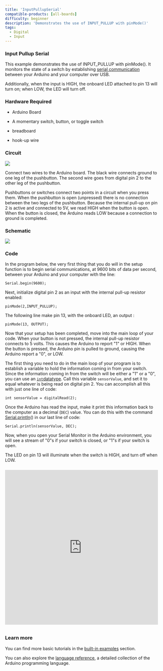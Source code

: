 ```yaml
---
title: 'InputPullupSerial'
compatible-products: [all-boards]
difficulty: beginner
description: 'Demonstrates the use of INPUT_PULLUP with pinMode()'
tags: 
  - Digital
  - Input
---
```


### Input Pullup Serial

This example demonstrates the use of INPUT_PULLUP with pinMode(). It monitors the state of a switch by establishing [serial communication](https://www.arduino.cc/en/Reference/Serial) between your Arduino and your computer over USB.

Additionally, when the input is HIGH, the onboard LED attached to pin 13 will turn on; when LOW, the LED will turn off.

### Hardware Required

- Arduino Board

- A momentary switch, button, or toggle switch

- breadboard

- hook-up wire

### Circuit

![](assets/circuit.png)


Connect two wires to the Arduino board. The black wire connects ground to one leg of the pushbutton. The second wire goes from digital pin 2 to the other leg of the pushbutton.

Pushbuttons or switches connect two points in a circuit when you press them. When the pushbutton is open (unpressed) there is no connection between the two legs of the pushbutton. Because the internal pull-up on pin 2 is active and connected to 5V, we read HIGH when the button is open. When the button is closed, the Arduino reads LOW because a connection to ground is completed.

### Schematic

![](assets/schematic.png)

### Code

In the program below, the very first thing that you do will in the setup function is to begin serial communications, at 9600 bits of data per second, between your Arduino and your computer with the line:

`Serial.begin(9600);`

Next, initialize digital pin 2  as an input with the internal pull-up resistor enabled:

`pinMode(2,INPUT_PULLUP);`

The following line make pin 13, with the onboard LED, an output :

`pinMode(13, OUTPUT);`

Now that your setup has been completed, move into the main loop of your code. When your button is not pressed, the internal pull-up resistor connects to 5 volts. This causes the Arduino to report "1" or HIGH. When the button is pressed, the Arduino pin is pulled to ground, causing the Arduino report a "0", or LOW.

The first thing you need to do in the main loop of your program is to establish a variable to hold the information coming in from your switch. Since the information coming in from the switch will be either a "1" or a "0",  you can use an [`int`datatype](https://www.arduino.cc/en/Reference/Int). Call this variable `sensorValue`, and set it to equal whatever is being read on digital pin 2. You can accomplish all this with just one line of code:

`int sensorValue = digitalRead(2);`

Once the Arduino has read the input, make it print this information back to the computer as a decimal (`DEC`) value. You can do this with the command [Serial.println](https://www.arduino.cc/en/Serial/Println)()  in our last line of code:

`Serial.println(sensorValue, DEC);`

Now, when you open your Serial Monitor in the Arduino environment, you will see a stream of "0"s if your switch is closed, or "1"s if your switch is open.

The LED on pin 13 will illuminate when the switch is HIGH, and turn off when LOW.

<iframe src='https://create.arduino.cc/example/builtin/02.Digital%5CDigitalInputPullup/DigitalInputPullup/preview?embed&snippet' style='height:510px;width:100%;margin:10px 0' frameborder='0'></iframe>

### Learn more

You can find more basic tutorials in the [built-in examples](/built-in-examples) section.

You can also explore the [language reference](https://www.arduino.cc/reference/en/), a detailed collection of the Arduino programming language.